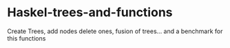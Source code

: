 # Haskel-trees-and-functions
Create Trees, add nodes delete ones, fusion of trees... and a benchmark for this functions
